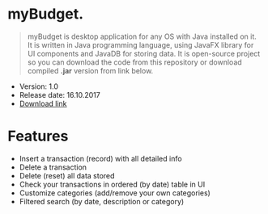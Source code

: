 # myBudget.


>myBudget is desktop application for any OS with Java installed on it. It is written in Java programming language, using JavaFX library for UI components and JavaDB for storing data. It is open-source project so you can download the code from this repository or download compiled **.jar** version from link below.

  - Version: 1.0
  - Release date: 16.10.2017
  - [Download link](https://www.dropbox.com/s/klrtie222okc1qj/deploy%20v1.0.zip?dl=1)

# Features

  - Insert a transaction (record) with all detailed info
  - Delete a transaction 
  - Delete (reset) all data stored
  - Check your transactions in ordered (by date) table in UI
  - Customize categories (add/remove your own categories)
  - Filtered search (by date, description or category)
